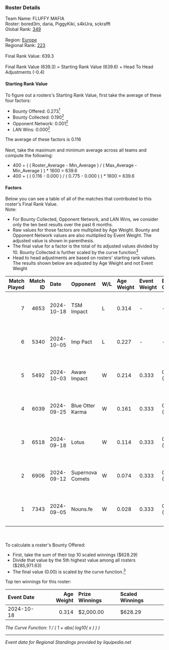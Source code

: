 ### Roster Details<br />
Team Name: FLUFFY MAFIA<br />
Roster: bored3m, daria, PiggyKiki, s4kUra, sckrafft<br />
Global Rank: [349](../../standings_global_2025_02_28.md)<br />
<br />
Region: [Europe]( ../../standings_europe_2025_02_28.md)<br />
Regional Rank: [223]( ../../standings_europe_2025_02_28.md)<br />
<br />
Final Rank Value:  639.3<br />
<br />
Final Rank Value (639.3) = Starting Rank Value (639.6) + Head To Head Adjustments (-0.4)<br />

#### Starting Rank Value<br />
To figure out a rosters's Starting Rank Value, first take the average of these four factors:<br />
- Bounty Offered: 0.273[<sup>1</sup>](#table2)
- Bounty Collected: 0.190[<sup>2</sup>](#table1)
- Opponent Network: 0.001[<sup>2</sup>](#table1)
- LAN Wins: 0.000[<sup>2</sup>](#table1)

The average of these factors is 0.116<br />
<br />
Next, take the maximum and minimum average across all teams and compute the following:<br />
- 400 + ( ( Roster_Average - Min_Average ) / ( Max_Average - Min_Average ) ) * 1600 = 639.6
- 400 + ( ( 0.116 - 0.000 ) / ( 0.775 - 0.000 ) ) * 1600 = 639.6


#### Factors<br />
Below you can see a table of all of the matches that contributed to this roster's Final Rank Value.<br />
Note:<br />

- For Bounty Collected, Opponent Network, and LAN Wins, we consider only the ten best results over the past 6 months.
- Raw values for those factors are multiplied by Age Weight. Bounty and Opponent Network values are also multiplied by Event Weight. The adjusted value is shown in parenthesis.
- The final value for a factor is the total of its adjusted values divided by 10. Bounty Collected is further scaled by the curve function[<sup>3</sup>](#curveFunction)
- Head to head adjustments are based on rosters' starting rank values. The results shown below are adjusted by Age Weight and not Event Weight
<span id="table1"></span><br />


| Match Played | Match ID | Date       | Opponent         | W/L | Age Weight | Event Weight | Bounty Collected | Opponent Network | LAN Wins  | H2H Adj. | Roster                                      |
| -: | -: | :- | :- | :- | :- | :- | :- | :- | :- | -: | :- |
|            7 |     4653 | 2024-10-18 | TSM Impact       | L   | 0.314      | -            | -                | -                | -         |    -5.16 | bored3m, daria, PiggyKiki, s4kUra, sckrafft |
|            6 |     5340 | 2024-10-05 | Imp Pact         | L   | 0.227      | -            | -                | -                | -         |    -4.08 | bored3m, daria, PiggyKiki, s4kUra, sckrafft |
|            5 |     5492 | 2024-10-03 | Aware Impact     | W   | 0.214      | 0.333        | 0.001 (0.000)    | 0.008 (0.001)    | 0 (0.000) |     3.09 | bored3m, daria, PiggyKiki, s4kUra, sckrafft |
|            4 |     6039 | 2024-09-25 | Blue Otter Karma | W   | 0.161      | 0.333        | 0.001 (0.000)    | 0.007 (0.000)    | 0 (0.000) |     2.35 | bored3m, daria, PiggyKiki, s4kUra, sckrafft |
|            3 |     6518 | 2024-09-18 | Lotus            | W   | 0.114      | 0.333        | 0.001 (0.000)    | 0.004 (0.000)    | 0 (0.000) |     1.65 | bored3m, daria, PiggyKiki, s4kUra, sckrafft |
|            2 |     6906 | 2024-09-12 | Supernova Comets | W   | 0.074      | 0.333        | 0.013 (0.000)    | 0.269 (0.007)    | 0 (0.000) |     1.35 | bored3m, daria, PiggyKiki, s4kUra, sckrafft |
|            1 |     7343 | 2024-09-05 | Nouns.fe         | W   | 0.028      | 0.333        | 0.001 (0.000)    | 0.076 (0.001)    | 0 (0.000) |     0.42 | bored3m, mira, PiggyKiki, s4kUra, sckrafft  |

<br />
<span id="table2"></span><br />
To calculate a roster's Bounty Offered:<br />

- First, take the sum of their top 10 scaled winnings ($628.29)
- Divide that value by the 5th highest value among all rosters ($285,971.63)
- The final value (0.00) is scaled by the curve function.[<sup>3</sup>](#curveFunction)

Top ten winnings for this roster:<br />

| Event Date | Age Weight | Prize Winnings | Scaled Winnings |
| :- | -: | :- | :- |
| 2024-10-18 |      0.314 | $2,000.00      | $628.29         |


<span id="curveFunction"></span>_The Curve Function: 1 / ( 1 + abs( log10( x ) ) )_<br />

---
_Event data for Regional Standings provided by liquipedia.net_<br />
